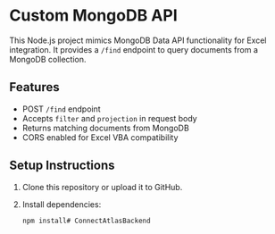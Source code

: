 # Custom MongoDB API

This Node.js project mimics MongoDB Data API functionality for Excel integration. It provides a `/find` endpoint to query documents from a MongoDB collection.

## Features

- POST `/find` endpoint
- Accepts `filter` and `projection` in request body
- Returns matching documents from MongoDB
- CORS enabled for Excel VBA compatibility

## Setup Instructions

1. Clone this repository or upload it to GitHub.
2. Install dependencies:

   ```bash
   npm install# ConnectAtlasBackend
